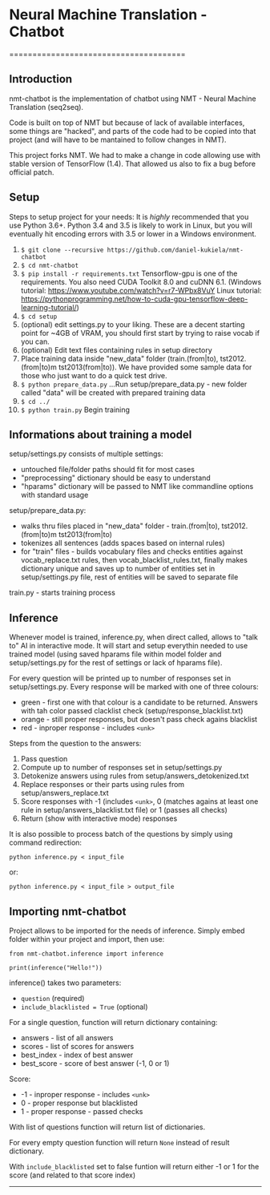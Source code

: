 # Neural Machine Translation - Chatbot
======================================


Introduction
-------------

nmt-chatbot is the implementation of chatbot using NMT - Neural Machine Translation (seq2seq).

Code is built on top of NMT but because of lack of available interfaces, some things are "hacked", and parts of the code had to be copied into that project (and will have to be mantained to follow changes in NMT).

This project forks NMT. We had to make a change in code allowing use with stable version of TensorFlow (1.4). That allowed us also to fix a bug before official patch.


Setup
-------------

Steps to setup project for your needs:
It is *highly* recommended that you use Python 3.6+. Python 3.4 and 3.5 is likely to work in Linux, but you will eventually hit encoding errors with 3.5 or lower in a Windows environment.

 1. ```$ git clone --recursive https://github.com/daniel-kukiela/nmt-chatbot```
 2. ```$ cd nmt-chatbot```
 3. ```$ pip install -r requirements.txt``` Tensorflow-gpu is one of the requirements. You also need CUDA Toolkit 8.0 and cuDNN 6.1. (Windows tutorial: https://www.youtube.com/watch?v=r7-WPbx8VuY  Linux tutorial: https://pythonprogramming.net/how-to-cuda-gpu-tensorflow-deep-learning-tutorial/)
 4. ```$ cd setup```
 5. (optional) edit settings.py to your liking. These are a decent starting point for ~4GB of VRAM, you should first start by trying to raise vocab if you can. 
 6. (optional) Edit text files containing rules in setup directory
 7. Place training data inside "new_data" folder (train.(from|to), tst2012.(from|to)m tst2013(from|to)). We have provided some sample data for those who just want to do a quick test drive. 
 8. ```$ python prepare_data.py``` ...Run setup/prepare_data.py - new folder called "data" will be created with prepared training data
 9. ```$ cd ../```
 10. ```$ python train.py``` Begin training

Informations about training a model
-----------------------------------

setup/settings.py consists of multiple settings:

 - untouched file/folder paths should fit for most cases
 - "preprocessing" dictionary should be easy to understand
 - "hparams" dictionary will be passed to NMT like commandline options with standard usage

setup/prepare_data.py:

 - walks thru files placed in "new_data" folder - train.(from|to), tst2012.(from|to)m tst2013(from|to)
 - tokenizes all sentences (adds spaces based on internal rules)
 - for "train" files - builds vocabulary files and checks entities against vocab_replace.txt rules, then vocab_blacklist_rules.txt, finally makes dictionary unique and saves up to number of entities set in setup/settings.py file, rest of entities will be saved to separate file

train.py - starts training process




Inference
-------------

Whenever model is trained, inference.py, when direct called, allows to "talk to" AI in interactive mode. It will start and setup everythin needed to use trained model (using saved hparams file within model folder and setup/settings.py for the rest of settings or lack of hparams file).

For every question will be printed up to number of responses set in setup/settings.py. Every response will be marked with one of three colours:

 - green - first one with that colour is a candidate  to be returned. Answers with tah color passed clacklist check (setup/response_blacklist.txt)
 - orange - still proper responses, but doesn't pass check agains blacklist
 - red - inproper response - includes `<unk>`

Steps from the question to the answers:

 1. Pass question
 2. Compute up to number of responses set in setup/settings.py
 3. Detokenize answers using rules from setup/answers_detokenized.txt
 3. Replace responses or their parts using rules from setup/answers_replace.txt
 4. Score responses with -1 (includes `<unk>`, 0 (matches agains at least one rule in setup/answers_blacklist.txt file) or 1 (passes all checks)
 5. Return (show with interactive mode) responses

It is also possible to process batch of the questions by simply using command redirection:

    python inference.py < input_file

or:

    python inference.py < input_file > output_file

Importing nmt-chatbot
-------------

Project allows to be imported for the needs of inference. Simply embed folder within your project and import, then use:

    from nmt-chatbot.inference import inference

    print(inference("Hello!"))

inference() takes two parameters:

 - `question` (required)
 - `include_blacklisted = True` (optional)

For a single question, function will return dictionary containing:

 - answers - list of all answers
 - scores - list of scores for answers
 - best_index - index of best answer
 - best_score - score of best answer (-1, 0 or 1)

Score:

 - -1 - inproper response - includes `<unk>`
 - 0 - proper response but blacklisted
 - 1 - proper response - passed checks

With list of questions function will return list of dictionaries.

For every empty question function will return `None` instead of result dictionary.

With `include_blacklisted` set to false funtion will return either -1 or 1 for the score (and related to that score index)

----------

